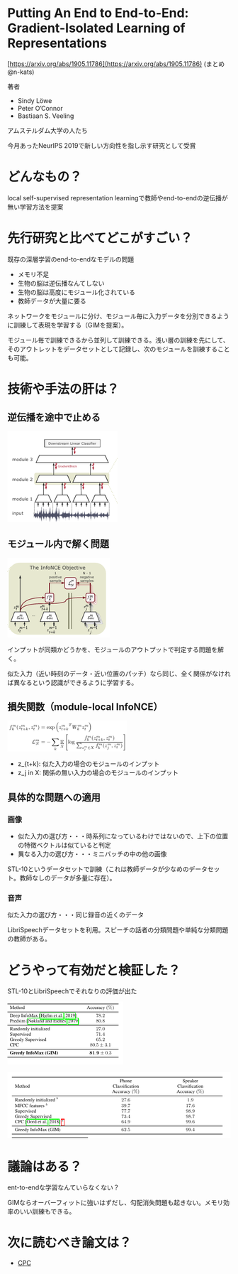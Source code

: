 # Putting An End to End-to-End: Gradient-Isolated Learning of Representations
[https://arxiv.org/abs/1905.11786](https://arxiv.org/abs/1905.11786)
(まとめ @n-kats)

著者
* Sindy Löwe 
* Peter O’Connor
* Bastiaan S. Veeling 

アムステルダム大学の人たち

今月あったNeurIPS 2019で新しい方向性を指し示す研究として受賞

# どんなもの？
local self-supervised representation learningで教師やend-to-endの逆伝播が無い学習方法を提案

# 先行研究と比べてどこがすごい？
既存の深層学習のend-to-endなモデルの問題
* メモリ不足
* 生物の脳は逆伝播なんてしない
* 生物の脳は高度にモジュール化されている
* 教師データが大量に要る

ネットワークをモジュールに分け、モジュール毎に入力データを分別できるように訓練して表現を学習する（GIMを提案）。

モジュール毎で訓練できるから並列して訓練できる。浅い層の訓練を先にして、そのアウトレットをデータセットとして記録し、次のモジュールを訓練することも可能。

# 技術や手法の肝は？
## 逆伝播を途中で止める

![](./gim_1905.11786/stop_grad.png) 

## モジュール内で解く問題
![](./gim_1905.11786/problem.png) 

インプットが同類かどうかを、モジュールのアウトプットで判定する問題を解く。

似た入力（近い時刻のデータ・近い位置のパッチ）なら同じ、全く関係がなければ異なるという認識ができるように学習する。

## 損失関数（module-local InfoNCE）
![](./gim_1905.11786/loss.png) 

* z_{t+k}: 似た入力の場合のモジュールのインプット
* z_j in X: 関係の無い入力の場合のモジュールのインプット

## 具体的な問題への適用
### 画像
* 似た入力の選び方・・・時系列になっているわけではないので、上下の位置の特徴ベクトルは似ていると判定
* 異なる入力の選び方・・・ミニバッチの中の他の画像

STL-10というデータセットで訓練（これは教師データが少なめのデータセット。教師なしのデータが多量に存在）。

### 音声
似た入力の選び方・・・同じ録音の近くのデータ

LibriSpeechデータセットを利用。スピーチの話者の分類問題や単純な分類問題の教師がある。

# どうやって有効だと検証した？
STL-10とLibriSpeechでそれなりの評価が出た

![](./gim_1905.11786/score_stl_10.png) 

![](./gim_1905.11786/score_libri_speech.png) 

# 議論はある？
ent-to-endな学習なんていらなくない？

GIMならオーバーフィットに強いはずだし、勾配消失問題も起きない。メモリ効率のいい訓練もできる。

# 次に読むべき論文は？
* [CPC](https://arxiv.org/abs/1807.03748)